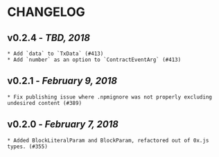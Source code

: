 # CHANGELOG

## v0.2.4 - _TBD, 2018_

    * Add `data` to `TxData` (#413)
    * Add `number` as an option to `ContractEventArg` (#413)

## v0.2.1 - _February 9, 2018_

    * Fix publishing issue where .npmignore was not properly excluding undesired content (#389)

## v0.2.0 - _February 7, 2018_

    * Added BlockLiteralParam and BlockParam, refactored out of 0x.js types. (#355)

